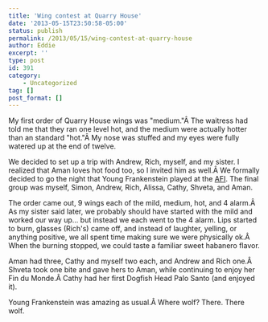 ```yaml
---
title: 'Wing contest at Quarry House'
date: '2013-05-15T23:50:58-05:00'
status: publish
permalink: /2013/05/15/wing-contest-at-quarry-house
author: Eddie
excerpt: ''
type: post
id: 391
category:
    - Uncategorized
tag: []
post_format: []
---
```

My first order of Quarry House wings was "medium."Â The waitress had told me that they ran one level hot, and the medium were actually hotter than an standard "hot."Â My nose was stuffed and my eyes were fully watered up at the end of twelve.

We decided to set up a trip with Andrew, Rich, myself, and my sister. I realized that Aman loves hot food too, so I invited him as well.Â We formally decided to go the night that Young Frankenstein played at the [AFI](http://afi.com/silver/). The final group was myself, Simon, Andrew, Rich, Alissa, Cathy, Shveta, and Aman.

The order came out, 9 wings each of the mild, medium, hot, and 4 alarm.Â As my sister said later, we probably should have started with the mild and worked our way up... but instead we each went to the 4 alarm. Lips started to burn, glasses (Rich's) came off, and instead of laughter, yelling, or anything positive, we all spent time making sure we were physically ok.Â When the burning stopped, we could taste a familiar sweet habanero flavor.

Aman had three, Cathy and myself two each, and Andrew and Rich one.Â Shveta took one bite and gave hers to Aman, while continuing to enjoy her Fin du Monde.Â Cathy had her first Dogfish Head Palo Santo (and enjoyed it).

Young Frankenstein was amazing as usual.Â Where wolf? There. There wolf.